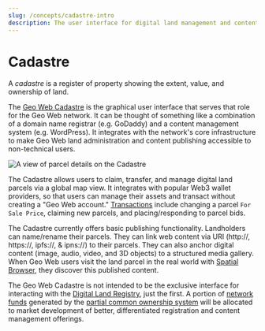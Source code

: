 ```yaml
---
slug: /concepts/cadastre-intro
description: The user interface for digital land management and content publishing.
---
```


# Cadastre

A _cadastre_ is a register of property showing the extent, value, and ownership of land.

The [Geo Web Cadastre](https://geoweb.land/) is the graphical user interface that serves that role for the Geo Web network. It can be thought of something like a combination of a domain name registrar (e.g. GoDaddy) and a content management system (e.g. WordPress). It integrates with the network's core infrastructure to make Geo Web land administration and content publishing accessible to non-technical users.

![A view of parcel details on the Cadastre](/assets/cadastre-edit.png)

The Cadastre allows users to claim, transfer, and manage digital land parcels via a global map view. It integrates with popular Web3 wallet providers, so that users can manage their assets and transact without creating a "Geo Web account." [Transactions](land-transaction-types.md) include changing a parcel `For Sale Price`, claiming new parcels, and placing/responding to parcel bids.

The Cadastre currently offers basic publishing functionality. Landholders can name/rename their parcels. They can link web content via URI (http://, https://, ipfs://, & ipns://) to their parcels. They can also anchor digital content (image, audio, video, and 3D objects) to a structured media gallery. When Geo Web users visit the land parcel in the real world with [Spatial Browser](spatial-browsing.md), they discover this published content.

The Geo Web Cadastre is not intended to be the exclusive interface for interacting with the [Digital Land Registry](digital-land-registry.md), just the first. A portion of [network funds](network-funds.md) generated by the [partial common ownership system](partial-common-ownership.md) will be allocated to market development of better, differentiated registration and content management offerings.
